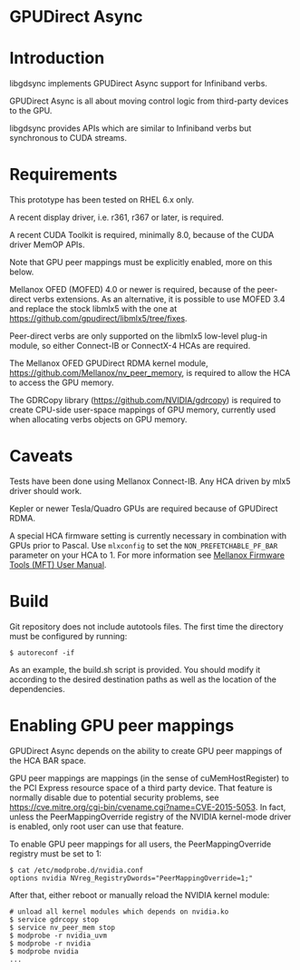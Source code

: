 GPUDirect Async
========

Introduction
===
libgdsync implements GPUDirect Async support for Infiniband verbs.

GPUDirect Async is all about moving control logic from third-party devices
to the GPU.

libgdsync provides APIs which are similar to Infiniband verbs but
synchronous to CUDA streams.


Requirements
===
This prototype has been tested on RHEL 6.x only.

A recent display driver, i.e. r361, r367 or later, is required.

A recent CUDA Toolkit is required, minimally 8.0, because of the CUDA
driver MemOP APIs.

Note that GPU peer mappings must be explicitly enabled, more on this below.

Mellanox OFED (MOFED) 4.0 or newer is required, because of the peer-direct verbs
extensions. As an alternative, it is possible to use MOFED 3.4 and replace the stock libmlx5 
with the one at https://github.com/gpudirect/libmlx5/tree/fixes.

Peer-direct verbs are only supported on the libmlx5 low-level plug-in
module, so either Connect-IB or ConnectX-4 HCAs are required.

The Mellanox OFED GPUDirect RDMA kernel module,
https://github.com/Mellanox/nv_peer_memory, is required to allow the HCA to
access the GPU memory.

The GDRCopy library (https://github.com/NVIDIA/gdrcopy) is required to
create CPU-side user-space mappings of GPU memory, currently used when
allocating verbs objects on GPU memory.


Caveats
===
Tests have been done using Mellanox Connect-IB. Any HCA driven by mlx5
driver should work.

Kepler or newer Tesla/Quadro GPUs are required because of GPUDirect RDMA.

A special HCA firmware setting is currently necessary in combination with GPUs
prior to Pascal. Use `mlxconfig` to set the `NON_PREFETCHABLE_PF_BAR` parameter
on your HCA to 1. For more information see [Mellanox Firmware Tools (MFT) User
Manual](https://www.mellanox.com/related-docs/MFT/MFT_user_manual_4_6_0.pdf).


Build
===
Git repository does not include autotools files. The first time the directory
must be configured by running:
```shell
$ autoreconf -if
```

As an example, the build.sh script is provided. You should modify it
according to the desired destination paths as well as the location
of the dependencies.


Enabling GPU peer mappings
===

GPUDirect Async depends on the ability to create GPU peer mappings of the
HCA BAR space.

GPU peer mappings are mappings (in the sense of cuMemHostRegister) to the
PCI Express resource space of a third party device.
That feature is normally disable due to potential security problems, 
see https://cve.mitre.org/cgi-bin/cvename.cgi?name=CVE-2015-5053.
In fact, unless the PeerMappingOverride registry of the NVIDIA
kernel-mode driver is enabled, only root user can use that feature.

To enable GPU peer mappings for all users, the PeerMappingOverride registry
must be set to 1:
```shell
$ cat /etc/modprobe.d/nvidia.conf
options nvidia NVreg_RegistryDwords="PeerMappingOverride=1;"
```

After that, either reboot or manually reload the NVIDIA kernel
module:
```shell
# unload all kernel modules which depends on nvidia.ko
$ service gdrcopy stop
$ service nv_peer_mem stop
$ modprobe -r nvidia_uvm
$ modprobe -r nvidia
$ modprobe nvidia
...
```
